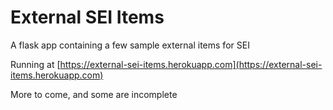 # External SEI Items

A flask app containing a few sample external items for SEI

Running at [https://external-sei-items.herokuapp.com](https://external-sei-items.herokuapp.com)

More to come, and some are incomplete
